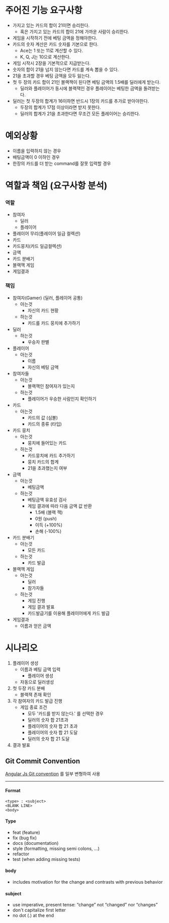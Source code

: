 # 주어진 기능 요구사항

- 가지고 있는 카드의 합이 21이면 승리한다.
  - 혹은 가지고 있는 카드의 합이 21에 가까운 사람이 승리한다.
- 게임을 시작하기 전에 베팅 금액을 정해야한다.
- 카드의 숫자 계산은 카드 숫자를 기본으로 한다.
  - Ace는 1 또는 11로 계산할 수 있다.
  - K, Q, J는 10으로 계산한다.
- 게임 시작시 2장을 기본적으로 지급받는다.
- 숫자의 합이 21을 넘지 않는다면 카드를 계속 뽑을 수 있다.
- 21을 초과할 경우 베팅 금액을 모두 잃는다.
- 첫 두 장의 카드 합이 21인 블랙잭이 된다면 베팅 금액의 1.5배를 딜러에게 받는다.
  - 딜러와 플레이어가 동시에 블랙잭인 경우 플레이어는 베팅한 금액을 돌려받는다.
- 딜러는 첫 두장의 합계가 16이하면 반드시 1장의 카드를 추가로 받아야한다.
  - 두장의 합계가 17점 이상이라면 받지 못한다.
  - 딜러의 합계가 21을 초과한다면 무조건 모든 플레이어는 승리한다.



# 예외상황

- 이름을 입력하지 않는 경우
- 배팅금액이 0 이하인 경우
- 한장의 카드를 더 받는 command를 잘못 입력할 경우



# 역할과 책임 (요구사항 분석)

### 역할

- 참여자
  - 딜러
  - 플레이어
- 플레이어 무리(플레이어 일급 컬렉션)
- 카드
- 카드뭉치(카드 일급컬렉션)
- 금액
- 카드 분배기
- 블랙잭 게임
- 게임결과

### 책임

- 참여자(Gamer) (딜러, 플레이어 공통)
  - 아는것
    - 자신의 카드 현황
  - 하는것
    - 카드를 카드 뭉치에 추가하기
- 딜러
  - 하는것
    - 우승자 판별
- 플레이어
  - 아는것
    - 이름
    - 자신의 베팅 금액
- 참여자들
  - 아는것
    - 블랙잭인 참여자가 있는지
  - 하는것
    - 플레이어가 우승한 사람인지 확인하기
- 카드
  - 아는것
    - 카드의 값 (심볼)
    - 카드의 종류 (타입)
- 카드 뭉치
  - 아는것
    - 뭉치에 들어있는 카드
  - 하는것
    - 카드뭉치에 카드 추가하기
    - 뭉치 카드의 합계
    - 21을 초과했는지 여부
- 금액
  - 아는것
    - 베팅금액
  - 하는것
    - 베팅금액 유효성 검사
    - 게임 결과에 따라 다음 금액 값 반환
      - 1.5배 (블랙 잭)
      - 0원 (push)
      - 이득 (+100%)
      - 손해 (-100%)
- 카드 분배기
  - 아는것
    - 모든 카드
  - 하는것
    - 카드 발급
- 블랙잭 게임
  - 아는것
    - 딜러
    - 참가자들
  - 하는것
    - 게임 진행
    - 게임 결과 발표
    - 카드발급기를 이용해 플레이어에게 카드 발급
- 게임결과
  - 이름과 얻은 금액



# 시나리오

1. 플레이어 생성
   - 이름과 베팅 금액 입력 
     - 플레이어 생성
   - 자동으로 딜러생성
2. 첫 두장 카드 분배
   - 블랙잭 존재 확인
3. 각 참여자의 카드 발급 진행
   - 게임 종료 조건
     - 모두 '카드를 받지 않는다.' 를 선택한 경우
     - 딜러의 숫자 합 21초과
     - 플레이어의 숫자 합 21 초과
     - 플레이어의 숫자 합 21 도달
     - 딜러의 숫자 합 21 도달
4. 결과 발표



## Git Commit Convention

[Angular Js Git convention](https://gist.github.com/stephenparish/9941e89d80e2bc58a153) 를 일부 변형하여 사용

------

#### Format

```
<type> : <subject>
<BLANK LINE>
<body>
```



#### Type

- feat (feature)
- fix (bug fix)
- docs (documentation)
- style (formatting, missing semi colons, …)
- refactor
- test (when adding missing tests)



#### body

- includes motivation for the change and contrasts with previous behavior



#### subject

- use imperative, present tense: “change” not “changed” nor “changes”
- don't capitalize first letter
- no dot (.) at the end